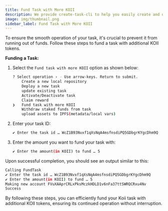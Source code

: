 ```yaml
---
title: Fund Task with More KOII
description: We provide create-task-cli to help you easily create and deploy your task.
image: img/thumbnail.png
sidebar_label: Fund Task with More KOII
---
```


To ensure the smooth operation of your task, it's crucial to prevent it from running out of funds. Follow these steps to fund a task with additional KOII tokens.

**Funding a Task:**
1. Select the `Fund task with more KOII` option as shown below:

    ```sh
    ? Select operation › - Use arrow-keys. Return to submit.
        Create a new local repository
        Deploy a new task
        update existing task
        Activate/Deactivate task
        Claim reward
    ❯   Fund task with more KOII
        Withdraw staked funds from task
        upload assets to IPFS(metadata/local vars)
    ```

2. Enter your task ID:
    ```sh
    ✔ Enter the task id … WcZ1B93Nvxf1qXsNqA4msfnsdiPQ5GDbgrKYgcDhm9Q
    ```

3.  Enter the amount you want to fund your task with:
    ```sh
    ✔ Enter the amount(in KOII) to fund … 5
    ```

Upon successful completion, you should see an output similar to this:
```sh
Calling FundTask
✔ Enter the task id … WcZ1B93Nvxf1qXsNqA4msfnsdiPQ5GDbgrKYgcDhm9Q
✔ Enter the amount(in KOII) to fund … 5
Making new account FVuXAAprCRLxPksMczkHDLD1v6nFa37ttSWRQCRxu4Nv
Success
```

By following these steps, you can efficiently fund your Koii task with additional KOII tokens, ensuring its continued operation without interruption.
